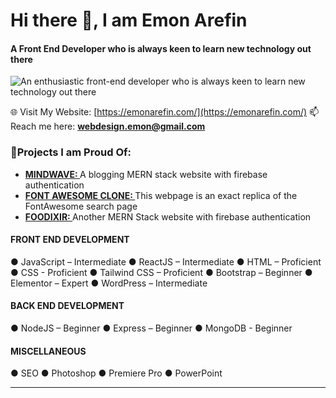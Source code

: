 # Hi there 👋, I am Emon Arefin
#### A Front End Developer who is always keen to learn new technology out there
![An enthusiastic front-end developer who is always keen to learn new technology out there](https://media.licdn.com/dms/image/D5616AQG2NOzOuLbvMg/profile-displaybackgroundimage-shrink_350_1400/0/1684792754355?e=1691020800&v=beta&t=iwsuEl3H2XnVEVW3GlG650Y0QSdQzjZ3_vfu8cZ8gJg)

🌐 Visit My Website: [https://emonarefin.com/](https://emonarefin.com/)
📫 Reach me here: **webdesign.emon@gmail.com**
 
### 📃Projects I am Proud Of: 

- <a target="_blank" href="https://mindwaveblog.netlify.app/" style="font-weight:bold" align="left">MINDWAVE: </a> <span> A blogging MERN stack website with firebase authentication </span>
- <a target="_blank" href="https://fontawesome-emonarefin.netlify.app/" style="font-weight:bold" align="left">FONT AWESOME CLONE: </a> <span> This webpage is an exact replica of the FontAwesome search page</span>
- <a target="_blank" href="https://foodixir.netlify.app/" style="font-weight:bold" align="left">FOODIXIR: </a> <span> Another MERN Stack website with firebase authentication </span> 

#### FRONT END DEVELOPMENT
● JavaScript – Intermediate ● ReactJS – Intermediate ● HTML – Proficient   ● CSS - Proficient ● Tailwind CSS – Proficient ● Bootstrap – Beginner
● Elementor – Expert ● WordPress – Intermediate 
#### BACK END DEVELOPMENT
● NodeJS – Beginner ● Express – Beginner ● MongoDB - Beginner
#### MISCELLANEOUS
● SEO ● Photoshop ● Premiere Pro ● PowerPoint

----

<!-- ### Github Stats  
<table><tr><td valign="top" width="50%">

<img src="https://github-readme-stats.vercel.app/api?username=emon360arefin&show_icons=true&count_private=true&hide_border=true" align="left" style="width: 100%" />

</td><td valign="top" width="50%">

<img src="https://github-readme-stats.vercel.app/api/top-langs/?username=emon360arefin&hide_border=true&layout=compact" align="left" style="width: 100%" />

</td></tr></table>  



  

<!-- <br/>  

![Profile views counter](https://komarev.com/ghpvc/?username=emon360arefin&&style=flat-square)  
  

<br/>   -->


